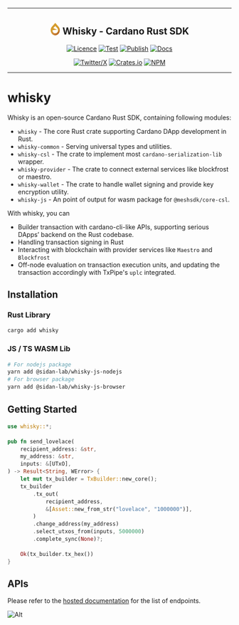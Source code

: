 <div align="center">
  <hr />
    <h2 align="center" style="border-bottom: none"><img style="position: relative; top: 0.25rem;" src="https://raw.githubusercontent.com/sidan-lab/brand_assets/main/whisky.png" alt="Whisky" height="30" /> Whisky - Cardano Rust SDK</h2>

[![Licence](https://img.shields.io/github/license/sidan-lab/whisky)](https://github.com/sidan-lab/whisky/blob/master/LICENSE)
[![Test](https://github.com/sidan-lab/whisky/actions/workflows/rust-build-test.yml/badge.svg)](https://github.com/sidan-lab/whisky/actions/workflows/rust-build-test.yml)
[![Publish](https://github.com/sidan-lab/whisky/actions/workflows/publish-packages.yml/badge.svg)](https://github.com/sidan-lab/whisky/actions/workflows/publish-packages.yml)
[![Docs](https://github.com/sidan-lab/whisky/actions/workflows/static.yml/badge.svg?branch=master)](https://github.com/sidan-lab/whisky/actions/workflows/static.yml)

[![Twitter/X](https://img.shields.io/badge/Follow%20us-@sidan__lab-blue?logo=x&style=for-the-badge)](https://x.com/sidan_lab)
[![Crates.io](https://img.shields.io/crates/v/whisky?style=for-the-badge)](https://crates.io/crates/whisky)
[![NPM](https://img.shields.io/npm/v/%40sidan-lab%2Fwhisky-js-nodejs?style=for-the-badge)](https://www.npmjs.com/package/@sidan-lab/whisky-js-nodejs)

  <hr/>
</div>

# whisky

Whisky is an open-source Cardano Rust SDK, containing following modules:

- `whisky` - The core Rust crate supporting Cardano DApp development in Rust.
- `whisky-common` - Serving universal types and utilities.
- `whisky-csl` - The crate to implement most `cardano-serialization-lib` wrapper.
- `whisky-provider` - The crate to connect external services like blockfrost or maestro.
- `whisky-wallet` - The crate to handle wallet signing and provide key encryption utility.
- `whisky-js` - An point of output for wasm package for `@meshsdk/core-csl`.

With whisky, you can

- Builder transaction with cardano-cli-like APIs, supporting serious DApps’ backend on the Rust codebase.
- Handling transaction signing in Rust
- Interacting with blockchain with provider services like `Maestro` and `Blockfrost`
- Off-node evaluation on transaction execution units, and updating the transaction accordingly with TxPipe's `uplc` integrated.

## Installation

### Rust Library

```sh
cargo add whisky
```

### JS / TS WASM Lib

```sh
# For nodejs package
yarn add @sidan-lab/whisky-js-nodejs
# For browser package
yarn add @sidan-lab/whisky-js-browser
```

## Getting Started

```rust
use whisky::*;

pub fn send_lovelace(
    recipient_address: &str,
    my_address: &str,
    inputs: &[UTxO],
) -> Result<String, WError> {
    let mut tx_builder = TxBuilder::new_core();
    tx_builder
        .tx_out(
            recipient_address,
            &[Asset::new_from_str("lovelace", "1000000")],
        )
        .change_address(my_address)
        .select_utxos_from(inputs, 5000000)
        .complete_sync(None)?;

    Ok(tx_builder.tx_hex())
}
```

## APIs

Please refer to the [hosted documentation](https://sidan-lab.github.io/whisky/whisky/index.html) for the list of endpoints.

![Alt](https://repobeats.axiom.co/api/embed/2e35716a9dd3250972c06ca2b4c7f1846ef7c51e.svg "Repobeats analytics image")
